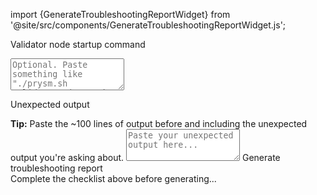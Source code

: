 import {GenerateTroubleshootingReportWidget} from '@site/src/components/GenerateTroubleshootingReportWidget.js';

<GenerateTroubleshootingReportWidget />

<div class='troubleshooting-report-area'>
    <p>Validator node startup command</p>
    <textarea id="vn-cmd" rows="3" placeholder='Optional. Paste something like "./prysm.sh validator" (or Docker config) here...'></textarea>
    <p>Unexpected output</p>
    <span><strong>Tip:</strong> Paste the ~100 lines of output before and including the unexpected output you're asking about.</span>
    <textarea id="output" rows="3" placeholder='Paste your unexpected output here...'></textarea>
    <a id='generate-report' class='generate-report'>Generate troubleshooting report</a>
    <div id='generated-report' class='generated-report'>Complete the checklist above before generating...</div>
</div>